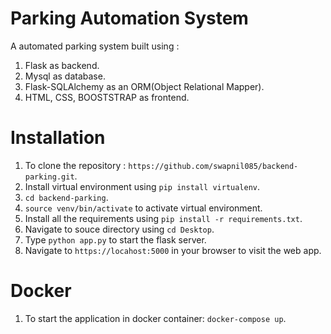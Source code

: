 # Parking Automation System

A automated parking system built using :
1. Flask as backend.
2. Mysql as database.
3. Flask-SQLAlchemy as an ORM(Object Relational Mapper).
4. HTML, CSS, BOOSTSTRAP as frontend.

# Installation

1. To clone the repository : `https://github.com/swapnil085/backend-parking.git`. 
2. Install virtual environment using `pip install virtualenv`.
3. `cd backend-parking`.
4. `source venv/bin/activate` to activate virtual environment.
5. Install all the requirements using `pip install -r requirements.txt`.
6. Navigate to souce directory using `cd Desktop`.
7. Type `python app.py` to start the flask server.
8. Navigate to `https://locahost:5000` in your browser to visit the web app.

# Docker

1. To start the application in docker container: `docker-compose up`.

